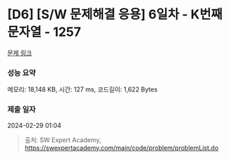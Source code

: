 # [D6] [S/W 문제해결 응용] 6일차 - K번째 문자열 - 1257 

[문제 링크](https://swexpertacademy.com/main/code/problem/problemDetail.do?contestProbId=AV18KWf6ItECFAZN) 

### 성능 요약

메모리: 18,148 KB, 시간: 127 ms, 코드길이: 1,622 Bytes

### 제출 일자

2024-02-29 01:04



> 출처: SW Expert Academy, https://swexpertacademy.com/main/code/problem/problemList.do